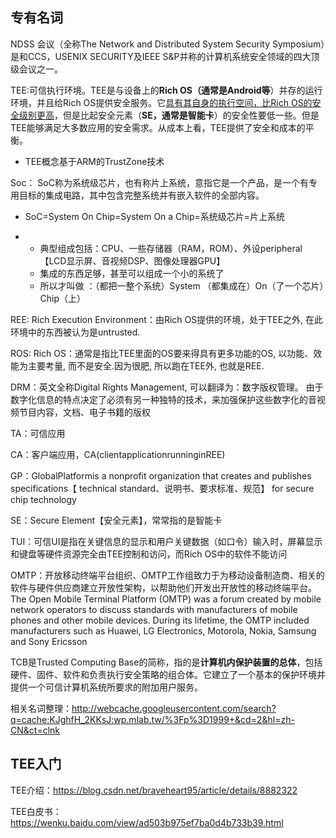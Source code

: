 

## 专有名词

NDSS 会议（全称The Network and Distributed System Security Symposium）是和CCS，USENIX SECURITY及IEEE S&P并称的计算机系统安全领域的四大顶级会议之一。

TEE:可信执行环境。TEE是与设备上的**Rich OS（通常是Android等**）并存的运行环境，并且给Rich OS提供安全服务。它<u>具有其自身的执行空间，比Rich OS的安全级别更高</u>，但是比起安全元素（**SE，通常是智能卡**）的安全性要低一些。但是TEE能够满足大多数应用的安全需求。从成本上看，TEE提供了安全和成本的平衡。

- TEE概念基于ARM的TrustZone技术

Soc： SoC称为系统级芯片，也有称片上系统，意指它是一个产品，是一个有专用目标的集成电路，其中包含完整系统并有嵌入软件的全部内容。

- SoC=System On Chip=System On a Chip=系统级芯片=片上系统

- - 典型组成包括：CPU、一些存储器（RAM，ROM）、外设peripheral【LCD显示屏、音视频DSP、图像处理器GPU】
  - 集成的东西足够，甚至可以组成一个小的系统了
  - 所以才叫做 ：（都把一整个系统）System （都集成在）On（了一个芯片）Chip（上）

REE: Rich Execution Environment：由Rich OS提供的环境，处于TEE之外, 在此环境中的东西被认为是untrusted.

ROS: Rich OS：通常是指比TEE里面的OS要来得具有更多功能的OS, 以功能、效能为主要考量, 而不是安全.因为很肥, 所以跑在TEE外, 也就是REE.

DRM：英文全称Digital Rights Management, 可以翻译为：数字版权管理。 由于数字化信息的特点决定了必须有另一种独特的技术，来加强保护这些数字化的音视频节目内容，文档、电子书籍的版权

TA：可信应用

CA：客户端应用，CA(clientapplicationrunninginREE)

GP：GlobalPlatformis a nonprofit organization that creates and publishes specifications【 technical standard、说明书、要求标准、规范】 for secure chip technology

SE：Secure Element【安全元素】，常常指的是智能卡

TUI：可信UI是指在关键信息的显示和用户关键数据（如口令）输入时，屏幕显示和键盘等硬件资源完全由TEE控制和访问，而Rich OS中的软件不能访问

OMTP：开放移动终端平台组织、OMTP工作组致力于为移动设备制造商、相关的软件与硬件供应商建立开放性架构，以帮助他们开发出开放性的移动终端平台。The Open Mobile Terminal Platform (OMTP) was a forum created by mobile network operators to discuss standards with manufacturers of mobile phones and other mobile devices. During its lifetime, the OMTP included manufacturers such as Huawei, LG Electronics, Motorola, Nokia, Samsung and Sony Ericsson

TCB是Trusted Computing Base的简称，指的是**计算机内保护装置的总体**，包括硬件、固件、软件和负责执行安全策略的组合体。它建立了一个基本的保护环境并提供一个可信计算机系统所要求的附加用户服务。

相关名词整理：http://webcache.googleusercontent.com/search?q=cache:KJghfH_2KKsJ:wp.mlab.tw/%3Fp%3D1999+&cd=2&hl=zh-CN&ct=clnk



## TEE入门

TEE介绍：https://blog.csdn.net/braveheart95/article/details/8882322

TEE白皮书：https://wenku.baidu.com/view/ad503b975ef7ba0d4b733b39.html